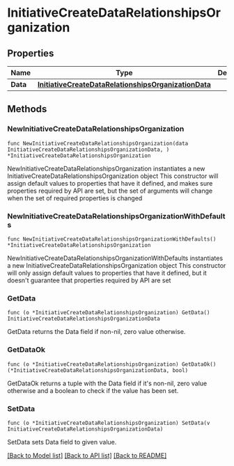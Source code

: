 # InitiativeCreateDataRelationshipsOrganization

## Properties

Name | Type | Description | Notes
------------ | ------------- | ------------- | -------------
**Data** | [**InitiativeCreateDataRelationshipsOrganizationData**](InitiativeCreateDataRelationshipsOrganizationData.md) |  | 

## Methods

### NewInitiativeCreateDataRelationshipsOrganization

`func NewInitiativeCreateDataRelationshipsOrganization(data InitiativeCreateDataRelationshipsOrganizationData, ) *InitiativeCreateDataRelationshipsOrganization`

NewInitiativeCreateDataRelationshipsOrganization instantiates a new InitiativeCreateDataRelationshipsOrganization object
This constructor will assign default values to properties that have it defined,
and makes sure properties required by API are set, but the set of arguments
will change when the set of required properties is changed

### NewInitiativeCreateDataRelationshipsOrganizationWithDefaults

`func NewInitiativeCreateDataRelationshipsOrganizationWithDefaults() *InitiativeCreateDataRelationshipsOrganization`

NewInitiativeCreateDataRelationshipsOrganizationWithDefaults instantiates a new InitiativeCreateDataRelationshipsOrganization object
This constructor will only assign default values to properties that have it defined,
but it doesn't guarantee that properties required by API are set

### GetData

`func (o *InitiativeCreateDataRelationshipsOrganization) GetData() InitiativeCreateDataRelationshipsOrganizationData`

GetData returns the Data field if non-nil, zero value otherwise.

### GetDataOk

`func (o *InitiativeCreateDataRelationshipsOrganization) GetDataOk() (*InitiativeCreateDataRelationshipsOrganizationData, bool)`

GetDataOk returns a tuple with the Data field if it's non-nil, zero value otherwise
and a boolean to check if the value has been set.

### SetData

`func (o *InitiativeCreateDataRelationshipsOrganization) SetData(v InitiativeCreateDataRelationshipsOrganizationData)`

SetData sets Data field to given value.



[[Back to Model list]](../README.md#documentation-for-models) [[Back to API list]](../README.md#documentation-for-api-endpoints) [[Back to README]](../README.md)


